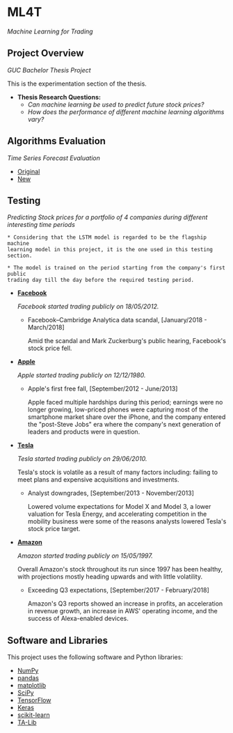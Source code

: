 # ML4T
*Machine Learning for Trading*

## Project Overview
*GUC Bachelor Thesis Project*

This is the experimentation section of the thesis. 
* **Thesis Research Questions:**
  * *Can machine learning be used to predict future stock prices?*
  * *How does the performance of different machine learning algorithms vary?*

## Algorithms Evaluation
*Time Series Forecast Evaluation*

* [Original](https://github.com/ahmedhamdi96/ML4T/blob/master/machine_learning/original_evaluation.md)
* [New](https://github.com/ahmedhamdi96/ML4T/blob/master/machine_learning/new_evaluation.md)

## Testing
*Predicting Stock prices for a portfolio of 4 companies during different interesting time periods*

    * Considering that the LSTM model is regarded to be the flagship machine 
    learning model in this project, it is the one used in this testing section.

    * The model is trained on the period starting from the company's first public
    trading day till the day before the required testing period.

* **[Facebook](https://github.com/ahmedhamdi96/ML4T/blob/master/testing/results/facebook.md)**

  *Facebook started trading publicly on 18/05/2012.*

  * Facebook–Cambridge Analytica data scandal, [January/2018 - March/2018]

    Amid the scandal and Mark Zuckerburg's public hearing, Facebook's stock price fell.

* **[Apple](https://github.com/ahmedhamdi96/ML4T/blob/master/testing/results/apple.md)**

  *Apple started trading publicly on 12/12/1980.*

  * Apple's first free fall, [September/2012 - June/2013]

    Apple faced multiple hardships during this period; earnings were no longer growing, 
    low-priced phones were capturing most of the smartphone market share over the iPhone,
    and the company entered the "post-Steve Jobs" era where the company's next generation 
    of leaders and products were in question.


* **[Tesla](https://github.com/ahmedhamdi96/ML4T/blob/master/testing/results/tesla.md)**

  *Tesla started trading publicly on 29/06/2010.*

  Tesla's stock is volatile as a result of many factors including: failing to meet plans 
  and expensive acquisitions and investments.

  * Analyst downgrades, [September/2013 - November/2013]

    Lowered volume expectations for Model X and Model 3, a lower valuation for Tesla Energy, 
    and accelerating competition in the mobility business were some of the reasons analysts
    lowered Tesla's stock price target.

* **[Amazon](https://github.com/ahmedhamdi96/ML4T/blob/master/testing/results/amazon.md)**

  *Amazon started trading publicly on 15/05/1997.*

  Overall Amazon's stock throughout its run since 1997 has been healthy, with projections mostly 
  heading upwards and with little volatility.

  * Exceeding Q3 expectations, [September/2017 - February/2018]

    Amazon's Q3 reports showed an increase in profits, an acceleration in revenue growth, an increase 
    in AWS' operating income, and the success of Alexa-enabled devices.

## Software and Libraries
This project uses the following software and Python libraries:

* [NumPy](http://www.numpy.org/)
* [pandas](http://pandas.pydata.org/)
* [matplotlib](https://matplotlib.org/index.html)
* [SciPy](https://www.scipy.org/)
* [TensorFlow](https://www.tensorflow.org)
* [Keras](https://keras.io/)
* [scikit-learn](http://scikit-learn.org/stable/)
* [TA-Lib](https://mrjbq7.github.io/ta-lib/doc_index.html)
